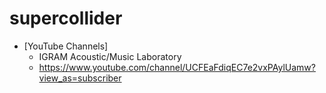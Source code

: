# supercollider

+ [YouTube Channels]
  - IGRAM Acoustic/Music Laboratory
  - https://www.youtube.com/channel/UCFEaFdiqEC7e2vxPAylUamw?view_as=subscriber
